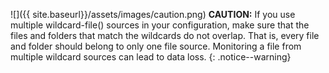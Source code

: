 ![]({{ site.baseurl}}/assets/images/caution.png) **CAUTION:**
If you use multiple wildcard-file() sources in your configuration, make sure
that the files and folders that match the wildcards do not overlap. That is,
every file and folder should belong to only one file source. Monitoring a file
from multiple wildcard sources can lead to data loss.
{: .notice--warning}
